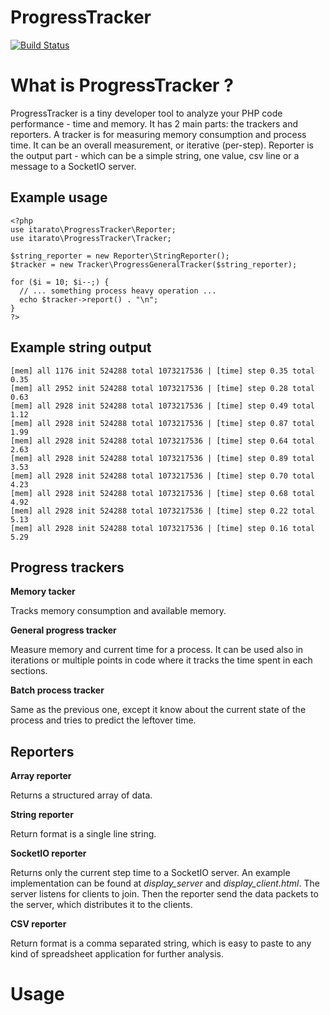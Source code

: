 ProgressTracker
===============

[![Build Status](https://travis-ci.org/itarato/ProgressTracker.png?branch=master)](https://travis-ci.org/itarato/ProgressTracker)

# What is ProgressTracker ?

ProgressTracker is a tiny developer tool to analyze your PHP code performance - time and memory. It has 2 main parts: the trackers and reporters. A tracker is for measuring memory consumption and process time.  It can be an overall measurement, or iterative (per-step). Reporter is the output part - which can be a simple string, one value, csv line or a message to a SocketIO server.

Example usage
-------------

    <?php
    use itarato\ProgressTracker\Reporter;
    use itarato\ProgressTracker\Tracker;

    $string_reporter = new Reporter\StringReporter();
    $tracker = new Tracker\ProgressGeneralTracker($string_reporter);

    for ($i = 10; $i--;) {
      // ... something process heavy operation ...
      echo $tracker->report() . "\n";
    }
    ?>

Example string output
---------------------

    [mem] all 1176 init 524288 total 1073217536 | [time] step 0.35 total 0.35
    [mem] all 2952 init 524288 total 1073217536 | [time] step 0.28 total 0.63
    [mem] all 2928 init 524288 total 1073217536 | [time] step 0.49 total 1.12
    [mem] all 2928 init 524288 total 1073217536 | [time] step 0.87 total 1.99
    [mem] all 2928 init 524288 total 1073217536 | [time] step 0.64 total 2.63
    [mem] all 2928 init 524288 total 1073217536 | [time] step 0.89 total 3.53
    [mem] all 2928 init 524288 total 1073217536 | [time] step 0.70 total 4.23
    [mem] all 2928 init 524288 total 1073217536 | [time] step 0.68 total 4.92
    [mem] all 2928 init 524288 total 1073217536 | [time] step 0.22 total 5.13
    [mem] all 2928 init 524288 total 1073217536 | [time] step 0.16 total 5.29

Progress trackers
-----------------

**Memory tacker**

Tracks memory consumption and available memory.

**General progress tracker**

Measure memory and current time for a process. It can be used also in iterations or multiple points in code where it tracks the time spent in each sections.

**Batch process tracker**

Same as the previous one, except it know about the current state of the process and tries to predict the leftover time.


Reporters
---------

**Array reporter**

Returns a structured array of data.

**String reporter**

Return format is a single line string.

**SocketIO reporter**

Returns only the current step time to a SocketIO server. An example implementation can be found at *display_server* and *display_client.html*.
The server listens for clients to join. Then the reporter send the data packets to the server, which distributes it to the clients.

**CSV reporter**

Return format is a comma separated string, which is easy to paste to any kind of spreadsheet application for further analysis.

# Usage

